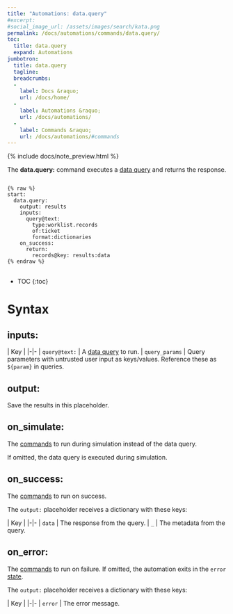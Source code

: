 ```yaml
---
title: "Automations: data.query"
#excerpt: 
#social_image_url: /assets/images/search/kata.png
permalink: /docs/automations/commands/data.query/
toc:
  title: data.query
  expand: Automations
jumbotron:
  title: data.query
  tagline: 
  breadcrumbs:
  -
    label: Docs &raquo;
    url: /docs/home/
  -
    label: Automations &raquo;
    url: /docs/automations/
  -
    label: Commands &raquo;
    url: /docs/automations/#commands
---
```


{% include docs/note_preview.html %}

The **data.query:** command executes a [data query](/docs/data-queries/) and returns the response.

<pre>
<code class="language-cerb">
{% raw %}
start:
  data.query:
    output: results
    inputs:
      query@text:
        type:worklist.records
        of:ticket
        format:dictionaries
    on_success:
      return:
        records@key: results:data
{% endraw %}
</code>
</pre>

* TOC
{:toc}

# Syntax

## inputs:

| Key | 
|-|-
| `query@text:` | A [data query](/docs/data-queries/) to run.
| `query_params` | Query parameters with untrusted user input as keys/values. Reference these as `${param}` in queries.

## output:

Save the results in this placeholder.

## on_simulate:

The [commands](/docs/automations/#commands) to run during simulation instead of the data query.

If omitted, the data query is executed during simulation.

## on_success:

The [commands](/docs/automations/#commands) to run on success.

The `output:` placeholder receives a dictionary with these keys:

| Key |
|-|-
| `data` | The response from the query.
| `_` | The metadata from the query.

## on_error:

The [commands](/docs/automations/#commands) to run on failure. If omitted, the automation exits in the `error` [state](/docs/automations/#exit-states).

The `output:` placeholder receives a dictionary with these keys:

| Key |
|-|-
| `error` | The error message.


